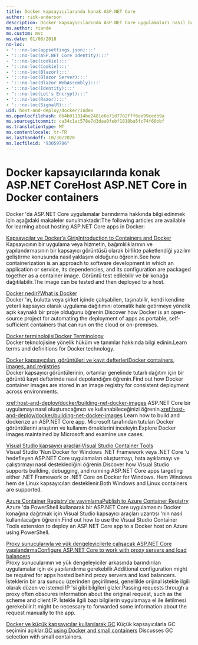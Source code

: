 ```yaml
---
title: Docker kapsayıcılarında konak ASP.NET Core
author: rick-anderson
description: Docker kapsayıcılarında ASP.NET Core uygulamaları nasıl barındırdığınızı öğrenmek için kaynakların bağlantılarını bulun.
ms.author: riande
ms.custom: mvc
ms.date: 01/08/2018
no-loc:
- ':::no-loc(appsettings.json):::'
- ':::no-loc(ASP.NET Core Identity):::'
- ':::no-loc(cookie):::'
- ':::no-loc(Cookie):::'
- ':::no-loc(Blazor):::'
- ':::no-loc(Blazor Server):::'
- ':::no-loc(Blazor WebAssembly):::'
- ':::no-loc(Identity):::'
- ":::no-loc(Let's Encrypt):::"
- ':::no-loc(Razor):::'
- ':::no-loc(SignalR):::'
uid: host-and-deploy/docker/index
ms.openlocfilehash: 6b4b011314be2481e6e71d7782fff6ee99cedb9a
ms.sourcegitcommit: ca34c1ac578e7d3daa0febf1810ba5fc74f60bbf
ms.translationtype: MT
ms.contentlocale: tr-TR
ms.lasthandoff: 10/30/2020
ms.locfileid: "93059786"
---
```

# <a name="host-aspnet-core-in-docker-containers"></a><span data-ttu-id="b208a-103">Docker kapsayıcılarında konak ASP.NET Core</span><span class="sxs-lookup"><span data-stu-id="b208a-103">Host ASP.NET Core in Docker containers</span></span>

<span data-ttu-id="b208a-104">Docker 'da ASP.NET Core uygulamalar barındırma hakkında bilgi edinmek için aşağıdaki makaleler sunulmaktadır:</span><span class="sxs-lookup"><span data-stu-id="b208a-104">The following articles are available for learning about hosting ASP.NET Core apps in Docker:</span></span>

[<span data-ttu-id="b208a-105">Kapsayıcılar ve Docker’a Giriş</span><span class="sxs-lookup"><span data-stu-id="b208a-105">Introduction to Containers and Docker</span></span>](/dotnet/standard/microservices-architecture/container-docker-introduction/index)  
<span data-ttu-id="b208a-106">Kapsayıcının bir uygulama veya hizmetin, bağımlılıklarının ve yapılandırmasının bir kapsayıcı görüntüsü olarak birlikte paketlendiği yazılım geliştirme konusunda nasıl yaklaşım olduğunu öğrenin.</span><span class="sxs-lookup"><span data-stu-id="b208a-106">See how containerization is an approach to software development in which an application or service, its dependencies, and its configuration are packaged together as a container image.</span></span> <span data-ttu-id="b208a-107">Görüntü test edilebilir ve bir konağa dağıtılabilir.</span><span class="sxs-lookup"><span data-stu-id="b208a-107">The image can be tested and then deployed to a host.</span></span>

[<span data-ttu-id="b208a-108">Docker nedir?</span><span class="sxs-lookup"><span data-stu-id="b208a-108">What is Docker</span></span>](/dotnet/standard/microservices-architecture/container-docker-introduction/docker-defined)  
<span data-ttu-id="b208a-109">Docker 'ın, bulutta veya şirket içinde çalışabilen, taşınabilir, kendi kendine yeterli kapsayıcı olarak uygulama dağıtımını otomatik hale getirmeye yönelik açık kaynaklı bir proje olduğunu öğrenin.</span><span class="sxs-lookup"><span data-stu-id="b208a-109">Discover how Docker is an open-source project for automating the deployment of apps as portable, self-sufficient containers that can run on the cloud or on-premises.</span></span>

[<span data-ttu-id="b208a-110">Docker terminolojisi</span><span class="sxs-lookup"><span data-stu-id="b208a-110">Docker Terminology</span></span>](/dotnet/standard/microservices-architecture/container-docker-introduction/docker-terminology)  
<span data-ttu-id="b208a-111">Docker teknolojisine yönelik hüküm ve tanımlar hakkında bilgi edinin.</span><span class="sxs-lookup"><span data-stu-id="b208a-111">Learn terms and definitions for Docker technology.</span></span>

[<span data-ttu-id="b208a-112">Docker kapsayıcıları, görüntüleri ve kayıt defterleri</span><span class="sxs-lookup"><span data-stu-id="b208a-112">Docker containers, images, and registries</span></span>](/dotnet/standard/microservices-architecture/container-docker-introduction/docker-containers-images-registries)  
<span data-ttu-id="b208a-113">Docker kapsayıcı görüntülerinin, ortamlar genelinde tutarlı dağıtım için bir görüntü kayıt defterinde nasıl depolandığını öğrenin.</span><span class="sxs-lookup"><span data-stu-id="b208a-113">Find out how Docker container images are stored in an image registry for consistent deployment across environments.</span></span>

<span data-ttu-id="b208a-114"><xref:host-and-deploy/docker/building-net-docker-images> ASP.NET Core bir uygulamayı nasıl oluşturacağınızı ve kullanabileceğinizi öğrenin.</span><span class="sxs-lookup"><span data-stu-id="b208a-114"><xref:host-and-deploy/docker/building-net-docker-images> Learn how to build and dockerize an ASP.NET Core app.</span></span> <span data-ttu-id="b208a-115">Microsoft tarafından tutulan Docker görüntülerini araştırın ve kullanım örneklerini inceleyin.</span><span class="sxs-lookup"><span data-stu-id="b208a-115">Explore Docker images maintained by Microsoft and examine use cases.</span></span>

[<span data-ttu-id="b208a-116">Visual Studio kapsayıcı araçları</span><span class="sxs-lookup"><span data-stu-id="b208a-116">Visual Studio Container Tools</span></span>](xref:host-and-deploy/docker/visual-studio-tools-for-docker)  
<span data-ttu-id="b208a-117">Visual Studio 'Nun Docker for Windows .NET Framework veya .NET Core 'u hedefleyen ASP.NET Core uygulamaları oluşturmayı, hata ayıklamayı ve çalıştırmayı nasıl desteklediğini öğrenin.</span><span class="sxs-lookup"><span data-stu-id="b208a-117">Discover how Visual Studio supports building, debugging, and running ASP.NET Core apps targeting either .NET Framework or .NET Core on Docker for Windows.</span></span> <span data-ttu-id="b208a-118">Hem Windows hem de Linux kapsayıcıları desteklenir.</span><span class="sxs-lookup"><span data-stu-id="b208a-118">Both Windows and Linux containers are supported.</span></span>

[<span data-ttu-id="b208a-119">Azure Container Registry'de yayımlama</span><span class="sxs-lookup"><span data-stu-id="b208a-119">Publish to Azure Container Registry</span></span>](/azure/vs-azure-tools-docker-hosting-web-apps-in-docker)  
<span data-ttu-id="b208a-120">Azure 'da PowerShell kullanarak bir ASP.NET Core uygulamasını Docker konağına dağıtmak için Visual Studio kapsayıcı araçları uzantısı 'nın nasıl kullanılacağını öğrenin.</span><span class="sxs-lookup"><span data-stu-id="b208a-120">Find out how to use the Visual Studio Container Tools extension to deploy an ASP.NET Core app to a Docker host on Azure using PowerShell.</span></span>

[<span data-ttu-id="b208a-121">Proxy sunucularıyla ve yük dengeleyicilerle çalışacak ASP.NET Core yapılandırma</span><span class="sxs-lookup"><span data-stu-id="b208a-121">Configure ASP.NET Core to work with proxy servers and load balancers</span></span>](xref:host-and-deploy/proxy-load-balancer)  
<span data-ttu-id="b208a-122">Proxy sunucularının ve yük dengeleyiciler arkasında barındırılan uygulamalar için ek yapılandırma gerekebilir.</span><span class="sxs-lookup"><span data-stu-id="b208a-122">Additional configuration might be required for apps hosted behind proxy servers and load balancers.</span></span> <span data-ttu-id="b208a-123">İsteklerin bir ara sunucu üzerinden geçirilmesi, genellikle orijinal istekle ilgili olarak düzen ve istemci IP 'si gibi bilgileri gizler.</span><span class="sxs-lookup"><span data-stu-id="b208a-123">Passing requests through a proxy often obscures information about the original request, such as the scheme and client IP.</span></span> <span data-ttu-id="b208a-124">İstekle ilgili bazı bilgilerin uygulamaya el ile iletilmesi gerekebilir.</span><span class="sxs-lookup"><span data-stu-id="b208a-124">It might be necessary to forwarded some information about the request manually to the app.</span></span>

<span data-ttu-id="b208a-125">[Docker ve küçük kapsayıcılar kullanılarak GC](xref:performance/memory#sc) Küçük kapsayıcılarla GC seçimini açıklar.</span><span class="sxs-lookup"><span data-stu-id="b208a-125">[GC using Docker and small containers](xref:performance/memory#sc) Discusses GC selection with small containers.</span></span>